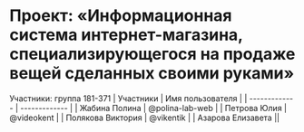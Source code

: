 # Проект: «Информационная система интернет-магазина, специализирующегося на продаже вещей сделанных своими руками»
Участники: группа 181-371
| Участники | Имя пользователя |
| ------------- | ------------- |
| Жабина Полина | @polina-lab-web |
| Петрова Юлия | @videokent  |
| Полякова Виктория | @vikentik |
| Азарова Елизавета ||
